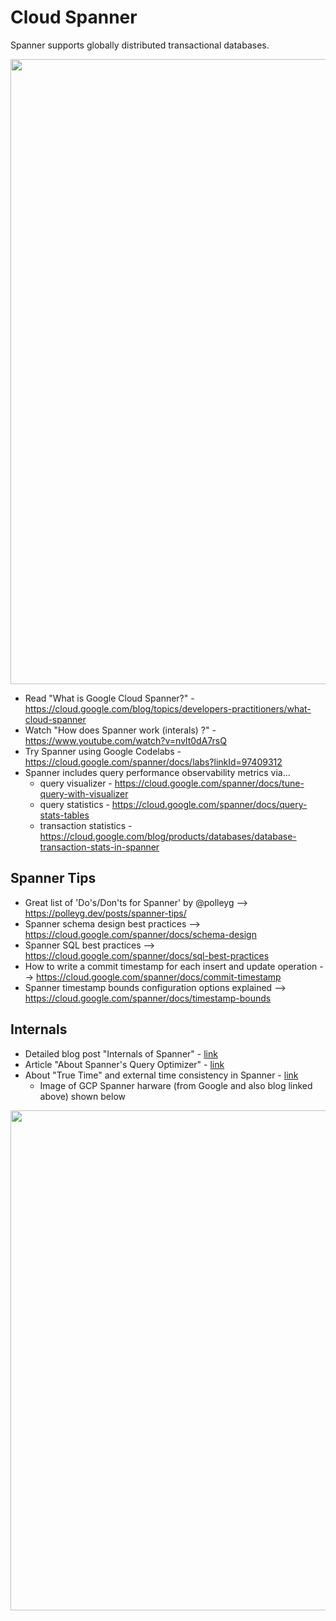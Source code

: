 # Cloud Spanner

Spanner supports globally distributed transactional databases. 

<img src="https://github.com/lynnlangit/gcp-essentials/blob/master/7_sample_data/images/spanner-sketchnote.png" width=1000>

- Read "What is Google Cloud Spanner?" - https://cloud.google.com/blog/topics/developers-practitioners/what-cloud-spanner
- Watch "How does Spanner work (interals) ?" - https://www.youtube.com/watch?v=nvlt0dA7rsQ
- Try Spanner using Google Codelabs - https://cloud.google.com/spanner/docs/labs?linkId=97409312
- Spanner includes query performance observability metrics via...
    - query visualizer - https://cloud.google.com/spanner/docs/tune-query-with-visualizer
    - query statistics - https://cloud.google.com/spanner/docs/query-stats-tables
    - transaction statistics - https://cloud.google.com/blog/products/databases/database-transaction-stats-in-spanner

## Spanner Tips

- Great list of 'Do's/Don'ts for Spanner' by @polleyg --> https://polleyg.dev/posts/spanner-tips/
- Spanner schema design best practices --> https://cloud.google.com/spanner/docs/schema-design
- Spanner SQL best practices --> https://cloud.google.com/spanner/docs/sql-best-practices
- How to write a commit timestamp for each insert and update operation --> https://cloud.google.com/spanner/docs/commit-timestamp
- Spanner timestamp bounds configuration options explained --> https://cloud.google.com/spanner/docs/timestamp-bounds

## Internals

- Detailed blog post "Internals of Spanner" - [link](https://blog.searce.com/internals-of-google-cloud-spanner-5927e4b83b36)
- Article "About Spanner's Query Optimizer" - [link](https://cloud.google.com/blog/products/databases/a-technical-overview-of-cloud-spanners-query-optimizer)
- About "True Time" and external time consistency in Spanner - [link](https://cloud.google.com/spanner/docs/true-time-external-consistency)
    - Image of GCP Spanner harware (from Google and also blog linked above) shown below

<img src="https://github.com/lynnlangit/gcp-essentials/blob/master/7_sample_data/images/true-time.jpg" width=800>


